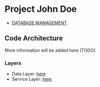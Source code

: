 # Project John Doe

- [DATABASE MANAGEMENT](docs/db-management.md)

## Code Architecture

More information will be added here [TODO]

### Layers

- Data Layer: [here](docs/data-layer.md)
- Service Layer: [here](docs/service-layer.md)
